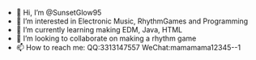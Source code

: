 - 👋 Hi, I’m @SunsetGlow95
- 👀 I’m interested in Electronic Music, RhythmGames and Programming
- 🌱 I’m currently learning making EDM, Java, HTML
- 💞️ I’m looking to collaborate on making a rhythm game
- 📫 How to reach me: QQ:3313147557 WeChat:mamamama12345--1

<!---
SunsetGlow95/SunsetGlow95 is a ✨ special ✨ repository because its `README.md` (this file) appears on your GitHub profile.
You can click the Preview link to take a look at your changes.
--->
